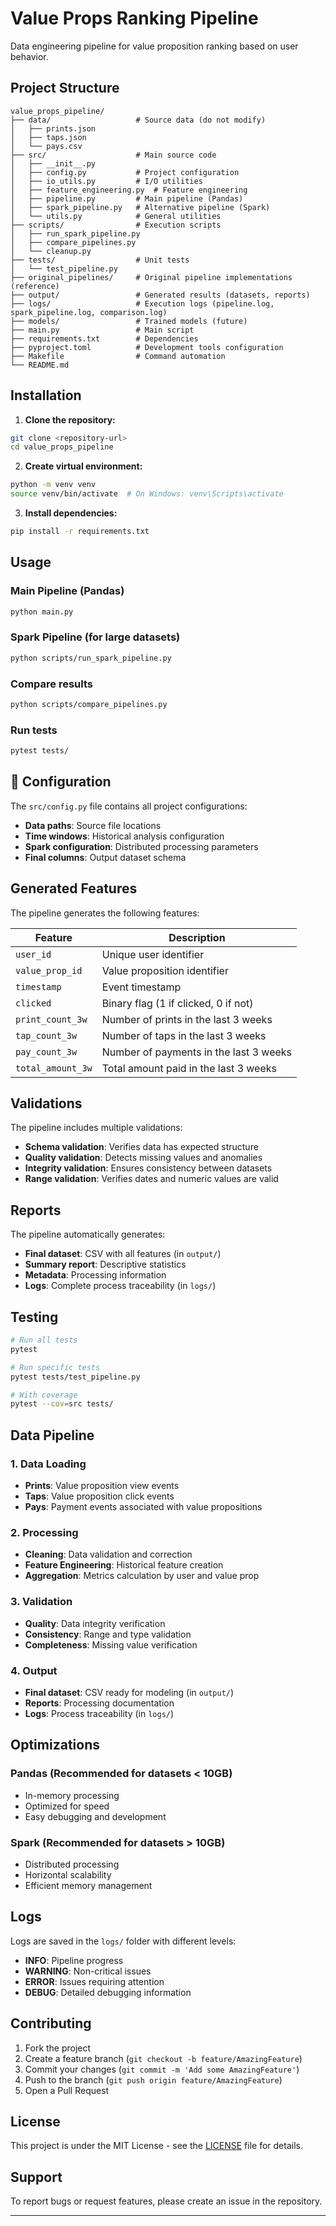 # Value Props Ranking Pipeline

Data engineering pipeline for value proposition ranking based on user behavior.

## Project Structure

```
value_props_pipeline/
├── data/                   # Source data (do not modify)
│   ├── prints.json
│   ├── taps.json
│   └── pays.csv
├── src/                    # Main source code
│   ├── __init__.py
│   ├── config.py           # Project configuration
│   ├── io_utils.py         # I/O utilities
│   ├── feature_engineering.py  # Feature engineering
│   ├── pipeline.py         # Main pipeline (Pandas)
│   ├── spark_pipeline.py   # Alternative pipeline (Spark)
│   └── utils.py            # General utilities
├── scripts/                # Execution scripts
│   ├── run_spark_pipeline.py
│   ├── compare_pipelines.py
│   └── cleanup.py
├── tests/                  # Unit tests
│   └── test_pipeline.py
├── original_pipelines/     # Original pipeline implementations (reference)
├── output/                 # Generated results (datasets, reports)
├── logs/                   # Execution logs (pipeline.log, spark_pipeline.log, comparison.log)
├── models/                 # Trained models (future)
├── main.py                 # Main script
├── requirements.txt        # Dependencies
├── pyproject.toml          # Development tools configuration
├── Makefile                # Command automation
└── README.md
```

## Installation

1. **Clone the repository:**
```bash
git clone <repository-url>
cd value_props_pipeline
```

2. **Create virtual environment:**
```bash
python -m venv venv
source venv/bin/activate  # On Windows: venv\Scripts\activate
```

3. **Install dependencies:**
```bash
pip install -r requirements.txt
```

## Usage

### Main Pipeline (Pandas)

```bash
python main.py
```

### Spark Pipeline (for large datasets)

```bash
python scripts/run_spark_pipeline.py
```

### Compare results

```bash
python scripts/compare_pipelines.py
```

### Run tests

```bash
pytest tests/
```

## 🔧 Configuration

The `src/config.py` file contains all project configurations:

- **Data paths**: Source file locations
- **Time windows**: Historical analysis configuration
- **Spark configuration**: Distributed processing parameters
- **Final columns**: Output dataset schema

## Generated Features

The pipeline generates the following features:

| Feature | Description |
|---------|-------------|
| `user_id` | Unique user identifier |
| `value_prop_id` | Value proposition identifier |
| `timestamp` | Event timestamp |
| `clicked` | Binary flag (1 if clicked, 0 if not) |
| `print_count_3w` | Number of prints in the last 3 weeks |
| `tap_count_3w` | Number of taps in the last 3 weeks |
| `pay_count_3w` | Number of payments in the last 3 weeks |
| `total_amount_3w` | Total amount paid in the last 3 weeks |

## Validations

The pipeline includes multiple validations:

- **Schema validation**: Verifies data has expected structure
- **Quality validation**: Detects missing values and anomalies
- **Integrity validation**: Ensures consistency between datasets
- **Range validation**: Verifies dates and numeric values are valid

## Reports

The pipeline automatically generates:

- **Final dataset**: CSV with all features (in `output/`)
- **Summary report**: Descriptive statistics
- **Metadata**: Processing information
- **Logs**: Complete process traceability (in `logs/`)

## Testing

```bash
# Run all tests
pytest

# Run specific tests
pytest tests/test_pipeline.py

# With coverage
pytest --cov=src tests/
```

## Data Pipeline

### 1. Data Loading
- **Prints**: Value proposition view events
- **Taps**: Value proposition click events  
- **Pays**: Payment events associated with value propositions

### 2. Processing
- **Cleaning**: Data validation and correction
- **Feature Engineering**: Historical feature creation
- **Aggregation**: Metrics calculation by user and value prop

### 3. Validation
- **Quality**: Data integrity verification
- **Consistency**: Range and type validation
- **Completeness**: Missing value verification

### 4. Output
- **Final dataset**: CSV ready for modeling (in `output/`)
- **Reports**: Processing documentation
- **Logs**: Process traceability (in `logs/`)

## Optimizations

### Pandas (Recommended for datasets < 10GB)
- In-memory processing
- Optimized for speed
- Easy debugging and development

### Spark (Recommended for datasets > 10GB)
- Distributed processing
- Horizontal scalability
- Efficient memory management

## Logs

Logs are saved in the `logs/` folder with different levels:

- **INFO**: Pipeline progress
- **WARNING**: Non-critical issues
- **ERROR**: Issues requiring attention
- **DEBUG**: Detailed debugging information

## Contributing

1. Fork the project
2. Create a feature branch (`git checkout -b feature/AmazingFeature`)
3. Commit your changes (`git commit -m 'Add some AmazingFeature'`)
4. Push to the branch (`git push origin feature/AmazingFeature`)
5. Open a Pull Request

## License

This project is under the MIT License - see the [LICENSE](LICENSE) file for details.

## Support

To report bugs or request features, please create an issue in the repository.

---
